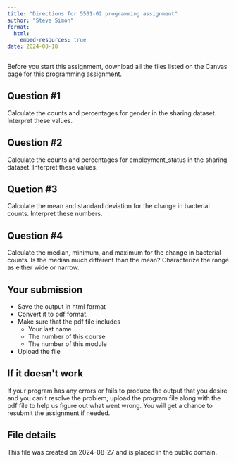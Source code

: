 ```yaml
---
title: "Directions for 5501-02 programming assignment"
author: "Steve Simon"
format: 
  html:
    embed-resources: true
date: 2024-08-18
---
```


Before you start this assignment, download all the files listed on the
Canvas page for this programming assignment.

## Question #1

Calculate the counts and percentages for gender in the sharing dataset.
Interpret these values.

## Question #2

Calculate the counts and percentages for employment_status in the 
sharing dataset. Interpret these values.

## Quetion #3

Calculate the mean and standard deviation for the change in bacterial 
counts. Interpret these numbers.

## Question #4

Calculate the median, minimum, and maximum for the change in bacterial
counts. Is the median much different than the mean? Characterize the 
range as either wide or narrow.

## Your submission

-   Save the output in html format
-   Convert it to pdf format.
-   Make sure that the pdf file includes
    -   Your last name
    -   The number of this course
    -   The number of this module
-   Upload the file

## If it doesn't work

If your program has any errors or fails to produce the output that you desire and you can't resolve the problem,  upload the program file along with the pdf file to help us figure out what went wrong. You will get a chance to resubmit the assignment if needed.

## File details

This file was created on 2024-08-27 and is placed in the public domain.